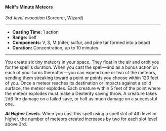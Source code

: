 #### Melf's Minute Meteors
*3rd-level evocation* (Sorcerer, Wizard)
___
- **Casting Time:** 1 action
- **Range:** Self
- **Components:** V, S, M (niter, sulfur, and pine tar formed into a bead)
- **Duration:** Concentration, up to 10 minutes
---
You create six tiny meteors in your space. They float in the air and orbit you for the spell's duration. When you cast the spell—and as a bonus action on each of your turns thereafter—you can expend one or two of the meteors, sending them streaking toward a point or points you choose within 120 feet of you. Once a meteor reaches its destination or impacts against a solid surface, the meteor explodes. Each creature within 5 feet of the point where the meteor explodes must make a Dexterity saving throw. A creature takes 2d6 fire damage on a failed save, or half as much damage on a successful one.

***At Higher Levels.*** When you cast this spell using a spell slot of 4th level or higher, the number of meteors created increases by two for each slot level above 3rd.